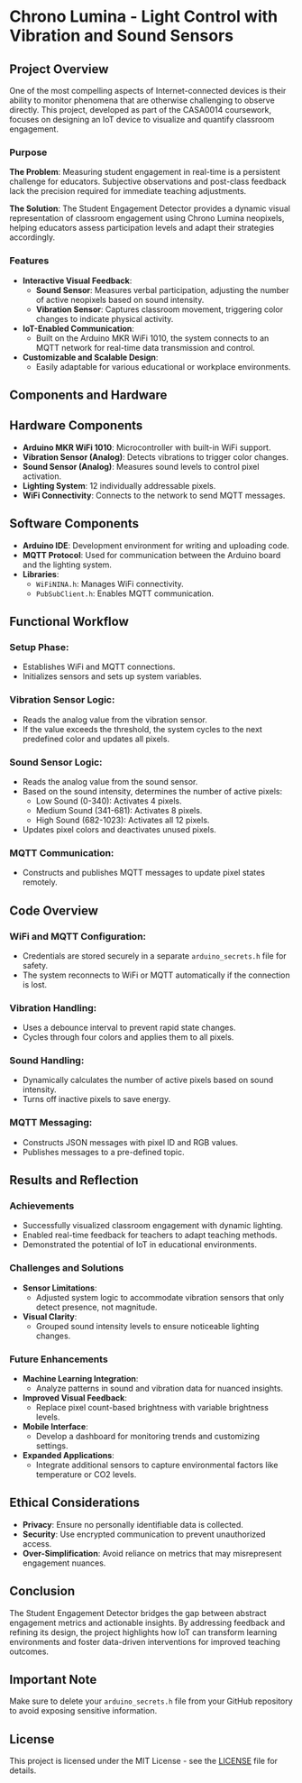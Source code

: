 # Chrono Lumina - Light Control with Vibration and Sound Sensors

## Project Overview
One of the most compelling aspects of Internet-connected devices is their ability to monitor phenomena that are otherwise challenging to observe directly. This project, developed as part of the CASA0014 coursework, focuses on designing an IoT device to visualize and quantify classroom engagement.

### Purpose
**The Problem**: Measuring student engagement in real-time is a persistent challenge for educators. Subjective observations and post-class feedback lack the precision required for immediate teaching adjustments.

**The Solution**: The Student Engagement Detector provides a dynamic visual representation of classroom engagement using Chrono Lumina neopixels, helping educators assess participation levels and adapt their strategies accordingly.

### Features
- **Interactive Visual Feedback**:
  - **Sound Sensor**: Measures verbal participation, adjusting the number of active neopixels based on sound intensity.
  - **Vibration Sensor**: Captures classroom movement, triggering color changes to indicate physical activity.
- **IoT-Enabled Communication**:
  - Built on the Arduino MKR WiFi 1010, the system connects to an MQTT network for real-time data transmission and control.
- **Customizable and Scalable Design**:
  - Easily adaptable for various educational or workplace environments.

## Components and Hardware
## Hardware Components
- **Arduino MKR WiFi 1010**: Microcontroller with built-in WiFi support.
- **Vibration Sensor (Analog)**: Detects vibrations to trigger color changes.
- **Sound Sensor (Analog)**: Measures sound levels to control pixel activation.
- **Lighting System**: 12 individually addressable pixels.
- **WiFi Connectivity**: Connects to the network to send MQTT messages.

## Software Components
- **Arduino IDE**: Development environment for writing and uploading code.
- **MQTT Protocol**: Used for communication between the Arduino board and the lighting system.
- **Libraries**:
  - `WiFiNINA.h`: Manages WiFi connectivity.
  - `PubSubClient.h`: Enables MQTT communication.

## Functional Workflow

### Setup Phase:
- Establishes WiFi and MQTT connections.
- Initializes sensors and sets up system variables.

### Vibration Sensor Logic:
- Reads the analog value from the vibration sensor.
- If the value exceeds the threshold, the system cycles to the next predefined color and updates all pixels.

### Sound Sensor Logic:
- Reads the analog value from the sound sensor.
- Based on the sound intensity, determines the number of active pixels:
  - Low Sound (0-340): Activates 4 pixels.
  - Medium Sound (341-681): Activates 8 pixels.
  - High Sound (682-1023): Activates all 12 pixels.
- Updates pixel colors and deactivates unused pixels.

### MQTT Communication:
- Constructs and publishes MQTT messages to update pixel states remotely.

## Code Overview

### WiFi and MQTT Configuration:
- Credentials are stored securely in a separate `arduino_secrets.h` file for safety.
- The system reconnects to WiFi or MQTT automatically if the connection is lost.

### Vibration Handling:
- Uses a debounce interval to prevent rapid state changes.
- Cycles through four colors and applies them to all pixels.

### Sound Handling:
- Dynamically calculates the number of active pixels based on sound intensity.
- Turns off inactive pixels to save energy.

### MQTT Messaging:
- Constructs JSON messages with pixel ID and RGB values.
- Publishes messages to a pre-defined topic.
  
## Results and Reflection
### Achievements
- Successfully visualized classroom engagement with dynamic lighting.
- Enabled real-time feedback for teachers to adapt teaching methods.
- Demonstrated the potential of IoT in educational environments.

### Challenges and Solutions
- **Sensor Limitations**:
  - Adjusted system logic to accommodate vibration sensors that only detect presence, not magnitude.
- **Visual Clarity**:
  - Grouped sound intensity levels to ensure noticeable lighting changes.

### Future Enhancements
- **Machine Learning Integration**:
  - Analyze patterns in sound and vibration data for nuanced insights.
- **Improved Visual Feedback**:
  - Replace pixel count-based brightness with variable brightness levels.
- **Mobile Interface**:
  - Develop a dashboard for monitoring trends and customizing settings.
- **Expanded Applications**:
  - Integrate additional sensors to capture environmental factors like temperature or CO2 levels.


## Ethical Considerations
- **Privacy**: Ensure no personally identifiable data is collected.
- **Security**: Use encrypted communication to prevent unauthorized access.
- **Over-Simplification**: Avoid reliance on metrics that may misrepresent engagement nuances.

## Conclusion
The Student Engagement Detector bridges the gap between abstract engagement metrics and actionable insights. By addressing feedback and refining its design, the project highlights how IoT can transform learning environments and foster data-driven interventions for improved teaching outcomes.

## Important Note
Make sure to delete your `arduino_secrets.h` file from your GitHub repository to avoid exposing sensitive information.

## License
This project is licensed under the MIT License - see the [LICENSE](LICENSE) file for details.

